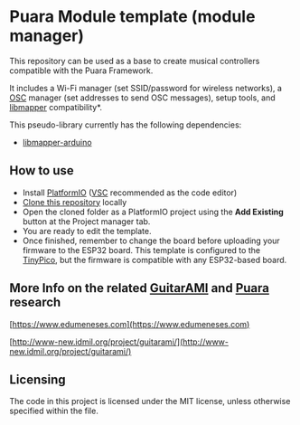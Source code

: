 # Puara Module template (module manager)

This repository can be used as a base to create musical controllers compatible with the Puara Framework.

It includes a Wi-Fi manager (set SSID/password for wireless networks), a [OSC](https://en.wikipedia.org/wiki/Open_Sound_Control) manager (set addresses to send OSC messages), setup tools, and [libmapper](http://libmapper.github.io/) compatibility*.

This pseudo-library currently has the following dependencies:

- [libmapper-arduino](https://github.com/mathiasbredholt/libmapper-arduino.git)

## How to use

- Install [PlatformIO](https://platformio.org/) ([VSC](https://code.visualstudio.com/) recommended as the code editor)
- [Clone this repository](https://docs.github.com/en/repositories/creating-and-managing-repositories/cloning-a-repository) locally
- Open the cloned folder as a PlatformIO project using the **Add Existing** button at the Project manager tab.
- You are ready to edit the template.
- Once finished, remember to change the board before uploading your firmware to the ESP32 board. This template is configured to the [TinyPico](https://www.tinypico.com/), but the firmware is compatible with any ESP32-based board.

## More Info on the related [GuitarAMI](https://github.com/Puara/GuitarAMI) and [Puara](https://github.com/Puara) research

[https://www.edumeneses.com](https://www.edumeneses.com)

[http://www-new.idmil.org/project/guitarami/](http://www-new.idmil.org/project/guitarami/)

## Licensing

The code in this project is licensed under the MIT license, unless otherwise specified within the file.
